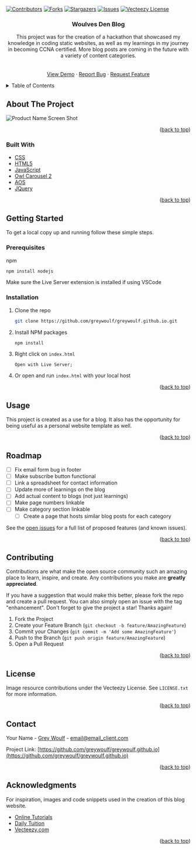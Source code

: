 <div id="top"></div>
<!--
*** Thanks for checking out the Best-README-Template. If you have a suggestion
*** that would make this better, please fork the repo and create a pull request
*** or simply open an issue with the tag "enhancement".
*** Don't forget to give the project a star!
*** Thanks again! Now go create something AMAZING! :D
-->



<!-- PROJECT SHIELDS -->
<!--
*** I'm using markdown "reference style" links for readability.
*** Reference links are enclosed in brackets [ ] instead of parentheses ( ).
*** See the bottom of this document for the declaration of the reference variables
*** for contributors-url, forks-url, etc. This is an optional, concise syntax you may use.
*** https://www.markdownguide.org/basic-syntax/#reference-style-links
-->
[![Contributors][contributors-shield]][contributors-url]
[![Forks][forks-shield]][forks-url]
[![Stargazers][stars-shield]][stars-url]
[![Issues][issues-shield]][issues-url]
[![Vecteezy License][license-shield]][license-url]
<!-- [![LinkedIn][linkedin-shield]][linkedin-url] -->



<!-- PROJECT LOGO -->
<!-- <br />
<div align="center">
  <a href="https://github.com/greywoulf/greywoulf.github.io">
    <img src="images/logo.png" alt="Logo" width="80" height="80">
  </a> -->

<h3 align="center">Woulves Den Blog</h3>

  <p align="center">
    This project was for the creation of a hackathon that showcased my knowledge in coding static websites, as well as my learnings in my 
    journey in becoming CCNA certified. More blog posts are coming in the future with a variety of content categories.
    <br />
<!--     <a href="https://github.com/greywoulf/greywoulf.github.io"><strong>Explore the docs »</strong></a> -->
    <br />
    <br />
    <a href="https://greywoulf.github.io/index.html">View Demo</a>
    ·
    <a href="https://github.com/greywoulf/greywoulf.github.io/issues">Report Bug</a>
    ·
    <a href="https://github.com/greywoulf/greywoulf.github.io/issues">Request Feature</a>
  </p>
</div>



<!-- TABLE OF CONTENTS -->
<details>
  <summary>Table of Contents</summary>
  <ol>
    <li>
      <a href="#about-the-project">About The Project</a>
      <ul>
        <li><a href="#built-with">Built With</a></li>
      </ul>
    </li>
    <li>
      <a href="#getting-started">Getting Started</a>
      <ul>
        <li><a href="#prerequisites">Prerequisites</a></li>
        <li><a href="#installation">Installation</a></li>
      </ul>
    </li>
    <li><a href="#usage">Usage</a></li>
    <li><a href="#roadmap">Roadmap</a></li>
    <li><a href="#contributing">Contributing</a></li>
    <li><a href="#license">License</a></li>
    <li><a href="#contact">Contact</a></li>
    <li><a href="#acknowledgments">Acknowledgments</a></li>
  </ol>
</details>




<!-- ABOUT THE PROJECT -->
## About The Project

![Product Name Screen Shot](https://i.imgur.com/SlcyXku.png)


<p align="right">(<a href="#top">back to top</a>)</p>



### Built With

* [CSS](https://css.org/)
* [HTML5](https://html5.org/)
* [JavaScript](https://javascript.org/)
* [Owl Carousel 2](https://owlcarousel2.github.io/OwlCarousel2/)
* [AOS](https://michalsnik.github.io/aos/)
* [JQuery](https://jquery.com)

<p align="right">(<a href="#top">back to top</a>)</p>



<!-- GETTING STARTED -->
## Getting Started

To get a local copy up and running follow these simple steps.

### Prerequisites

npm
  ```sh
  npm install nodejs
  ```
 Make sure the Live Server extension is installed if using VSCode

### Installation

1. Clone the repo
   ```sh
   git clone https://github.com/greywoulf/greywoulf.github.io.git
   ```
2. Install NPM packages
   ```sh
   npm install
   ```
3. Right click on `index.html`
   ```
   Open with Live Server;
   ```
4. Or open and run `index.html` with your local host

<p align="right">(<a href="#top">back to top</a>)</p>



<!-- USAGE EXAMPLES -->
## Usage

This project is created as a use for a blog. It also has the opportunity for being useful as a personal website template as well. 


<p align="right">(<a href="#top">back to top</a>)</p>



<!-- ROADMAP -->
## Roadmap

- [ ] Fix email form bug in footer
- [ ] Make subscribe button functional
- [ ] Link a spreadsheet for contact information
- [ ] Update more of learnings on the blog
- [ ] Add actual content to blogs (not just learnings)
- [ ] Make page numbers linkable
- [ ] Make category section linkable
    - [ ] Create a page that hosts similar blog posts for each category

See the [open issues](https://github.com/greywoulf/greywoulf.github.io/issues) for a full list of proposed features (and known issues).

<p align="right">(<a href="#top">back to top</a>)</p>



<!-- CONTRIBUTING -->
## Contributing

Contributions are what make the open source community such an amazing place to learn, inspire, and create. Any contributions you make are **greatly appreciated**.

If you have a suggestion that would make this better, please fork the repo and create a pull request. You can also simply open an issue with the tag "enhancement".
Don't forget to give the project a star! Thanks again!

1. Fork the Project
2. Create your Feature Branch (`git checkout -b feature/AmazingFeature`)
3. Commit your Changes (`git commit -m 'Add some AmazingFeature'`)
4. Push to the Branch (`git push origin feature/AmazingFeature`)
5. Open a Pull Request

<p align="right">(<a href="#top">back to top</a>)</p>



<!-- LICENSE -->
## License

Image resource contributions under the Vecteezy License. See `LICENSE.txt` for more information.

<p align="right">(<a href="#top">back to top</a>)</p>



<!-- CONTACT -->
## Contact

Your Name - [Grey Woulf](https://twitter.com/twitter_handle) - email@email_client.com

Project Link: [https://github.com/greywoulf/greywoulf.github.io](https://github.com/greywoulf/greywoulf.github.io)

<p align="right">(<a href="#top">back to top</a>)</p>



<!-- ACKNOWLEDGMENTS -->
## Acknowledgments

For inspiration, images and code snippets used in the creation of this blog website.

* [Online Tutorials](https://www.youtube.com/watch?v=gggB0Nq5vBk)
* [Daily Tuition](https://www.youtube.com/watch?v=CrSC1ZA9j0M&t=6288s)
* [Vecteezy.com](https://www.vecteezy.com/)

<p align="right">(<a href="#top">back to top</a>)</p>



<!-- MARKDOWN LINKS & IMAGES -->
<!-- https://www.markdownguide.org/basic-syntax/#reference-style-links -->
[contributors-shield]: https://img.shields.io/github/contributors/greywoulf/greywoulf.github.io.svg?style=for-the-badge
[contributors-url]: https://github.com/greywoulf/greywoulf.github.io/graphs/contributors
[forks-shield]: https://img.shields.io/github/forks/greywoulf/greywoulf.github.io.svg?style=for-the-badge
[forks-url]: https://github.com/greywoulf/greywoulf.github.io/network/members
[stars-shield]: https://img.shields.io/github/stars/greywoulf/greywoulf.github.io.svg?style=for-the-badge
[stars-url]: https://github.com/greywoulf/greywoulf.github.io/stargazers
[issues-shield]: https://img.shields.io/github/issues/greywoulf/greywoulf.github.io.svg?style=for-the-badge
[issues-url]: https://github.com/greywoulf/greywoulf.github.io/issues
[license-shield]: https://img.shields.io/github/license/greywoulf/greywoulf.github.io.svg?style=for-the-badge
[license-url]: https://github.com/greywoulf/greywoulf.github.io/blob/master/LICENSE.txt
[linkedin-shield]: https://img.shields.io/badge/-LinkedIn-black.svg?style=for-the-badge&logo=linkedin&colorB=555
[linkedin-url]: https://linkedin.com/in/linkedin_username
[product-screenshot]: images/screenshot.png
